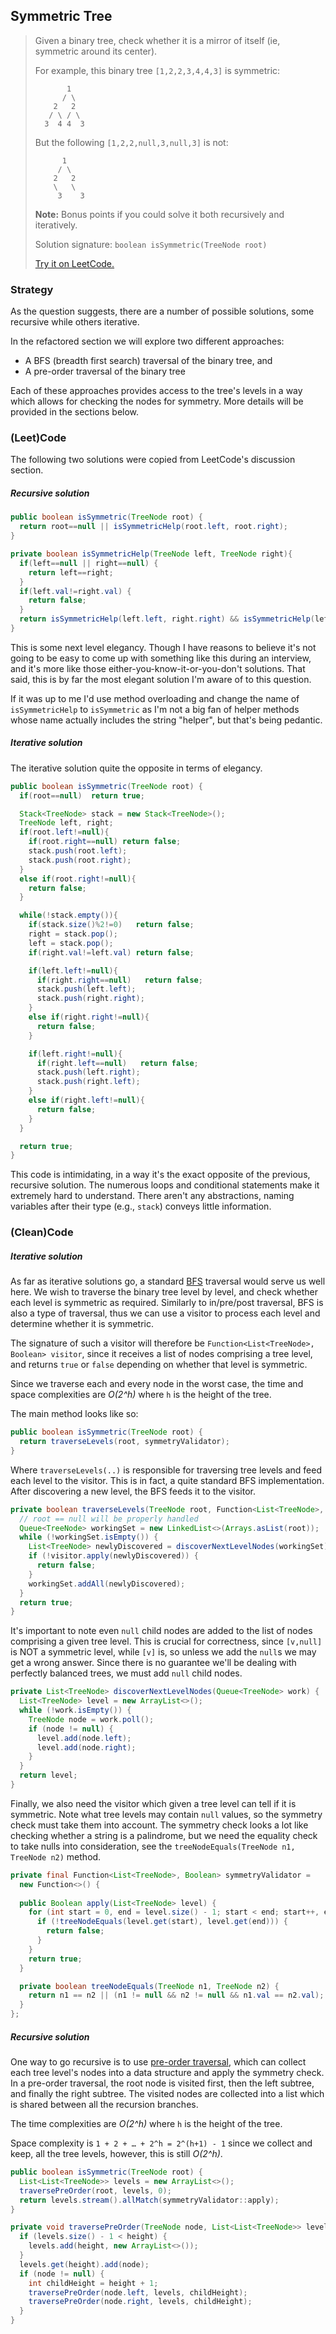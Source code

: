 ## Symmetric Tree

>Given a binary tree, check whether it is a mirror of itself (ie, symmetric around its center).
>
>For example, this binary tree `[1,2,2,3,4,4,3]` is symmetric:
>
>```
>        1
>       / \
>     2   2
>    / \ / \
>   3  4 4  3
>```
>But the following `[1,2,2,null,3,null,3]` is not:
>
>```
>       1
>      / \
>     2   2
>     \   \
>      3    3
>```
>
>**Note:**
>Bonus points if you could solve it both recursively and iteratively.
>
>Solution signature: `boolean isSymmetric(TreeNode root)`
>
>[Try it on LeetCode.](https://leetcode.com/problems/symmetric-tree/)



### Strategy

As the question suggests, there are a number of possible solutions, some recursive while others iterative. 

In the refactored section we will explore two different approaches:

* A BFS (breadth first search) traversal of the binary tree, and
* A pre-order traversal of the binary tree

Each of these approaches provides access to the tree's levels in a way which allows for checking the nodes for symmetry. More details will be provided in the sections below.



### (Leet)Code

The following two solutions were copied from LeetCode's discussion section.

##### Recursive solution

```java
public boolean isSymmetric(TreeNode root) {
  return root==null || isSymmetricHelp(root.left, root.right);
}

private boolean isSymmetricHelp(TreeNode left, TreeNode right){
  if(left==null || right==null) {
    return left==right;
  }    
  if(left.val!=right.val) {
    return false;
  }
  return isSymmetricHelp(left.left, right.right) && isSymmetricHelp(left.right, right.left);
}
```

This is some next level elegancy. Though I have reasons to believe it's not going to be easy to come up with something like this during an interview, and it's more like those either-you-know-it-or-you-don't solutions. That said, this is by far the most elegant solution I'm aware of to this question.

If it was up to me I'd use method overloading and change the name of `isSymmetricHelp` to `isSymmetric` as I'm not a big fan of helper methods whose name actually includes the string "helper", but that's being pedantic.

##### Iterative solution

The iterative solution quite the opposite in terms of elegancy.

```java
public boolean isSymmetric(TreeNode root) {
  if(root==null)  return true;

  Stack<TreeNode> stack = new Stack<TreeNode>();
  TreeNode left, right;
  if(root.left!=null){
    if(root.right==null) return false;
    stack.push(root.left);
    stack.push(root.right);
  }
  else if(root.right!=null){
    return false;
  }

  while(!stack.empty()){
    if(stack.size()%2!=0)   return false;
    right = stack.pop();
    left = stack.pop();
    if(right.val!=left.val) return false;

    if(left.left!=null){
      if(right.right==null)   return false;
      stack.push(left.left);
      stack.push(right.right);
    }
    else if(right.right!=null){
      return false;
    }

    if(left.right!=null){
      if(right.left==null)   return false;
      stack.push(left.right);
      stack.push(right.left);
    }
    else if(right.left!=null){
      return false;
    }
  }

  return true;
}
```

This code is intimidating, in a way it's the exact opposite of the previous, recursive solution. The numerous loops and conditional statements make it extremely hard to understand. There aren't any abstractions, naming variables after their type (e.g., `stack`) conveys little information.



### (Clean)Code

##### Iterative solution

As far as iterative solutions go, a standard [BFS](https://en.wikipedia.org/wiki/Breadth-first_search) traversal would serve us well here. We wish to traverse the binary tree level by level, and check whether each level is symmetric as required. Similarly to in/pre/post traversal, BFS is also a type of traversal, thus we can use a visitor to process each level and determine whether it is symmetric.

The signature of such a visitor will therefore be `Function<List<TreeNode>, Boolean> visitor`, since it receives a list of nodes comprising a tree level, and returns `true` or `false` depending on whether that level is symmetric.

Since we traverse each and every node in the worst case, the time and space complexities are *O(2^h)* where `h` is the height of the tree.

The main method looks like so:

```java
public boolean isSymmetric(TreeNode root) {
  return traverseLevels(root, symmetryValidator);
}
```

Where `traverseLevels(..)` is responsible for traversing tree levels and feed each level to the visitor. This is in fact, a quite standard BFS implementation. After discovering a new level, the BFS feeds it to the visitor.

```java
private boolean traverseLevels(TreeNode root, Function<List<TreeNode>, Boolean> visitor) {
  // root == null will be properly handled
  Queue<TreeNode> workingSet = new LinkedList<>(Arrays.asList(root));
  while (!workingSet.isEmpty()) {
    List<TreeNode> newlyDiscovered = discoverNextLevelNodes(workingSet);
    if (!visitor.apply(newlyDiscovered)) {
      return false;
    }
    workingSet.addAll(newlyDiscovered);
  }
  return true;
}
```

It's important to note even `null` child nodes are added to the list of nodes comprising a given tree level. This is crucial for correctness, since `[v,null]` is NOT a symmetric level, while `[v]` is, so unless we add the `null`s we may get a wrong answer. Since there is no guarantee we'll be dealing with perfectly balanced trees, we must add `null` child nodes.

```java
private List<TreeNode> discoverNextLevelNodes(Queue<TreeNode> work) {
  List<TreeNode> level = new ArrayList<>();
  while (!work.isEmpty()) {
    TreeNode node = work.poll();
    if (node != null) {
      level.add(node.left);
      level.add(node.right);
    }
  }
  return level;
}
```

Finally, we also need the visitor which given a tree level can tell if it is symmetric. Note what tree levels may contain `null` values, so the symmetry check must take them into account. The symmetry check looks a lot like checking whether a string is a palindrome, but we need the equality check to take nulls into consideration, see the `treeNodeEquals(TreeNode n1, TreeNode n2)` method.

```java
private final Function<List<TreeNode>, Boolean> symmetryValidator =
  new Function<>() {
  
  public Boolean apply(List<TreeNode> level) {
    for (int start = 0, end = level.size() - 1; start < end; start++, end--) {
      if (!treeNodeEquals(level.get(start), level.get(end))) {
        return false;
      }
    }
    return true;
  }

  private boolean treeNodeEquals(TreeNode n1, TreeNode n2) {
    return n1 == n2 || (n1 != null && n2 != null && n1.val == n2.val);
  }
};

```

##### Recursive solution

One way to go recursive is to use [pre-order traversal](https://en.wikipedia.org/wiki/Tree_traversal#Pre-order_(NLR)), which can collect each tree level's nodes into a data structure and apply the symmetry check. In a pre-order traversal, the root node is visited first, then the left subtree, and finally the right subtree. The visited nodes are collected into a list which is shared between all the recursion branches. 

The time complexities are *O(2^h)* where `h` is the height of the tree.

Space complexity is `1 + 2 + … + 2^h = 2^(h+1) - 1` since we collect and keep, all the tree levels, however, this is still *O(2^h)*.

```java
public boolean isSymmetric(TreeNode root) {
  List<List<TreeNode>> levels = new ArrayList<>();
  traversePreOrder(root, levels, 0);
  return levels.stream().allMatch(symmetryValidator::apply);
}
```

```java
private void traversePreOrder(TreeNode node, List<List<TreeNode>> levels, int height) {
  if (levels.size() - 1 < height) {
    levels.add(height, new ArrayList<>());
  }
  levels.get(height).add(node);
  if (node != null) {
    int childHeight = height + 1;
    traversePreOrder(node.left, levels, childHeight);
    traversePreOrder(node.right, levels, childHeight);
  }
}
```
